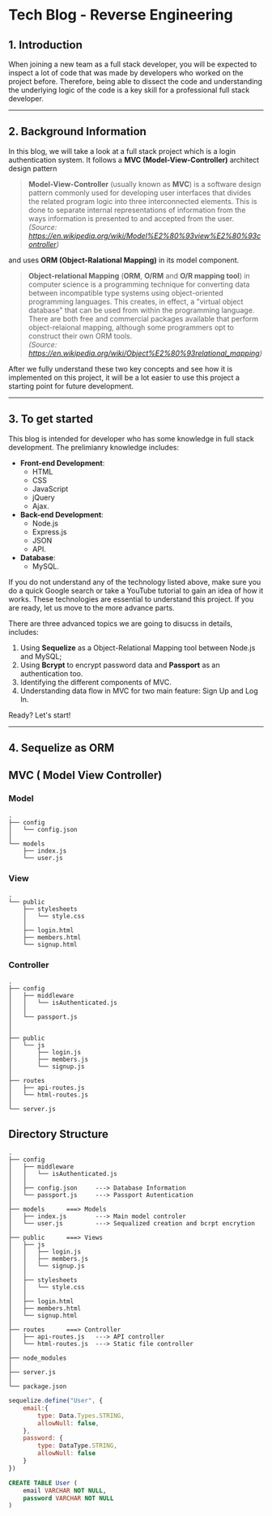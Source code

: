 # Tech Blog - Reverse Engineering

## 1. __Introduction__

When joining a new team as a full stack developer, you will be expected to inspect a lot of code that was made by developers who worked on the project before. Therefore, being able to dissect the code and understanding the underlying logic of the code is a key skill for a professional full stack developer. 

---

## 2. __Background Information__

In this blog, we will take a look at a full stack project which is a login authentication system. It follows a __MVC (Model-View-Controller)__ architect design pattern 

> __Model-View-Controller__ (usually known as __MVC__) is a software design pattern commonly used for developing user interfaces that divides the related program logic into three interconnected elements. This is done to separate internal representations of information from the ways information is presented to and accepted from the user. \
_(Source: https://en.wikipedia.org/wiki/Model%E2%80%93view%E2%80%93controller)_

and uses __ORM (Object-Ralational Mapping)__ in its model component. 

> __Object-relational Mapping__ (__ORM__, __O/RM__ and __O/R mapping tool__) in computer science is a programming technique for converting data between incompatible type systems using object-oriented programming languages. This creates, in effect, a "virtual object database" that can be used from within the programming language. There are both free and commercial packages available that perform object-relaional mapping, although some programmers opt to construct their own ORM tools. \
_(Source: https://en.wikipedia.org/wiki/Object%E2%80%93relational_mapping)_

After we fully understand these two key concepts and see how it is implemented on this project, it will be a lot easier to use this project a starting point for future development.

---

## 3. __To get started__

This blog is intended for developer who has some knowledge in full stack development. The prelimianry knowledge includes: 

* __Front-end Development__: 
    - HTML 
    - CSS
    - JavaScript
    - jQuery
    - Ajax. 
* __Back-end Development__: 
    - Node.js
    - Express.js
    - JSON
    - API.
* __Database__: 
    - MySQL.

If you do not understand any of the technology listed above, make sure you do a quick Google search or take a YouTube tutorial to gain an idea of how it works. These technologies are essential to understand this project. If you are ready, let us move to the more advance parts. 

There are three advanced topics we are going to disucss in details, includes:

1. Using __Sequelize__ as a Object-Relational Mapping tool between Node.js and MySQL;
2. Using __Bcrypt__ to encrypt password data and __Passport__ as an authentication too.
3. Identifying the different components of MVC.
4. Understanding data flow in MVC for two main feature: Sign Up and Log In.

Ready? Let's start!

---

## 4. __Sequelize as ORM__

## MVC ( Model View Controller)

### Model

```
.  
├── config
│   └── config.json
│ 
└── models     
    ├── index.js        
    └── user.js         
```

### View
```
.
└── public     
    ├── stylesheets  
    │   └── style.css
    │
    ├── login.html
    ├── members.html
    └── signup.html
```

### Controller
```
.
├── config
│   ├── middleware
│   │   └── isAuthenticated.js      
│   │   
│   └── passport.js     
│   
│ 
├── public     
│   └── js
│       ├── login.js    
│       ├── members.js
│       └── signup.js
│
├── routes      
│   ├── api-routes.js   
│   └── html-routes.js  
│ 
└── server.js
```

## Directory Structure

```
.
├── config
│   ├── middleware
│   │   └── isAuthenticated.js      
│   │
│   ├── config.json     ---> Database Information
│   └── passport.js     ---> Passport Autentication
│   
├── models      ===> Models
│   ├── index.js        ---> Main model controler
│   └── user.js         ---> Sequalized creation and bcrpt encrytion
│ 
├── public      ===> Views
│   ├── js
│   │   ├── login.js    
│   │   ├── members.js
│   │   └── signup.js
│   │
│   ├── stylesheets  
│   │   └── style.css
│   │
│   ├── login.html
│   ├── members.html
│   └── signup.html
│
├── routes      ===> Controller
│   ├── api-routes.js   ---> API controller
│   └── html-routes.js  ---> Static file controller
│ 
├── node_modules
│ 
├── server.js
│ 
└── package.json
```

```javascript
sequelize.define("User", {
    email:{
        type: Data.Types.STRING,
        allowNull: false,
    },
    password: {
        type: DataType.STRING,
        allowNull: false
    }
})
```

```sql
CREATE TABLE User (
    email VARCHAR NOT NULL,
    password VARCHAR NOT NULL
)
```

